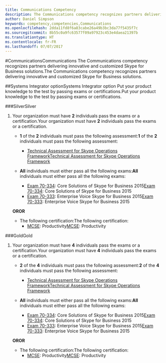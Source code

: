 ```yaml
---
title: Communications Competency
description: The Communications competency recognizes partners delivering innovative and customized Skype for Business solutions.
author: Daniel Simpson
keywords: competency,competencies,Communications
ms.openlocfilehash: 2dda11fd8f6a83cabe26a49b3bc3da77f5435f7c
ms.sourcegitcommit: 8b55c0a9fc63577f09a97923c453e4daea21397b
ms.translationtype: HT
ms.contentlocale: fr-FR
ms.lasthandoff: 07/07/2017
---
```

#<a name="communications"></a><span data-ttu-id="07e0a-104">Communications</span><span class="sxs-lookup"><span data-stu-id="07e0a-104">Communications</span></span>
<span data-ttu-id="07e0a-105">The Communications competency recognizes partners delivering innovative and customized Skype for Business solutions.</span><span class="sxs-lookup"><span data-stu-id="07e0a-105">The Communications competency recognizes partners delivering innovative and customized Skype for Business solutions.</span></span>

##<a name="systems-integrator-option"></a><span data-ttu-id="07e0a-106">Systems Integrator option</span><span class="sxs-lookup"><span data-stu-id="07e0a-106">Systems Integrator option</span></span>
<span data-ttu-id="07e0a-107">Put your product knowledge to the test by passing exams or certifications.</span><span class="sxs-lookup"><span data-stu-id="07e0a-107">Put your product knowledge to the test by passing exams or certifications.</span></span>
  
###<a name="silver"></a><span data-ttu-id="07e0a-108">Silver</span><span class="sxs-lookup"><span data-stu-id="07e0a-108">Silver</span></span>

1. <span data-ttu-id="07e0a-109">Your organization must have **2** individuals pass the exams or a certification.</span><span class="sxs-lookup"><span data-stu-id="07e0a-109">Your organization must have **2** individuals pass the exams or a certification.</span></span>

    - <span data-ttu-id="07e0a-110">**1** of the **2** individuals must pass the following assessment:</span><span class="sxs-lookup"><span data-stu-id="07e0a-110">**1** of the **2** individuals must pass the following assessment:</span></span>
        - [<span data-ttu-id="07e0a-111">Technical Assessment for Skype Operations Framework</span><span class="sxs-lookup"><span data-stu-id="07e0a-111">Technical Assessment for Skype Operations Framework</span></span>](https://partneruniversity.microsoft.com/?whr=uri:MicrosoftAccount&courseId=16802&scoId=g6fMfp80C_5406265419)

    - <span data-ttu-id="07e0a-112">**All** individuals must either pass all the following exams:</span><span class="sxs-lookup"><span data-stu-id="07e0a-112">**All** individuals must either pass all the following exams:</span></span>
        - <span data-ttu-id="07e0a-113">[Exam 70-334](https://www.microsoft.com/en-us/learning/exam-70-334.aspx): Core Solutions of Skype for Business 2015</span><span class="sxs-lookup"><span data-stu-id="07e0a-113">[Exam 70-334](https://www.microsoft.com/en-us/learning/exam-70-334.aspx): Core Solutions of Skype for Business 2015</span></span>
        - <span data-ttu-id="07e0a-114">[Exam 70-333](https://www.microsoft.com/en-us/learning/exam-70-333.aspx): Enterprise Voice Skype for Business 2015</span><span class="sxs-lookup"><span data-stu-id="07e0a-114">[Exam 70-333](https://www.microsoft.com/en-us/learning/exam-70-333.aspx): Enterprise Voice Skype for Business 2015</span></span>

    **<span data-ttu-id="07e0a-115">OR</span><span class="sxs-lookup"><span data-stu-id="07e0a-115">OR</span></span>**

    - <span data-ttu-id="07e0a-116">The following certification:</span><span class="sxs-lookup"><span data-stu-id="07e0a-116">The following certification:</span></span>
        - <span data-ttu-id="07e0a-117">[MCSE](https://www.microsoft.com/en-us/learning/mcse-productivity-certification.aspx): Productivity</span><span class="sxs-lookup"><span data-stu-id="07e0a-117">[MCSE](https://www.microsoft.com/en-us/learning/mcse-productivity-certification.aspx): Productivity</span></span>

###<a name="gold"></a><span data-ttu-id="07e0a-118">Gold</span><span class="sxs-lookup"><span data-stu-id="07e0a-118">Gold</span></span>

1. <span data-ttu-id="07e0a-119">Your organization must have **4** individuals pass the exams or a certification.</span><span class="sxs-lookup"><span data-stu-id="07e0a-119">Your organization must have **4** individuals pass the exams or a certification.</span></span>

    - <span data-ttu-id="07e0a-120">**2** of the **4** individuals must pass the following assessment:</span><span class="sxs-lookup"><span data-stu-id="07e0a-120">**2** of the **4** individuals must pass the following assessment:</span></span>
        - [<span data-ttu-id="07e0a-121">Technical Assessment for Skype Operations Framework</span><span class="sxs-lookup"><span data-stu-id="07e0a-121">Technical Assessment for Skype Operations Framework</span></span>](https://partneruniversity.microsoft.com/?whr=uri:MicrosoftAccount&courseId=16802&scoId=g6fMfp80C_5406265419)

    - <span data-ttu-id="07e0a-122">**All** individuals must either pass all the following exams:</span><span class="sxs-lookup"><span data-stu-id="07e0a-122">**All** individuals must either pass all the following exams:</span></span>
        - <span data-ttu-id="07e0a-123">[Exam 70-334](https://www.microsoft.com/en-us/learning/exam-70-334.aspx): Core Solutions of Skype for Business 2015</span><span class="sxs-lookup"><span data-stu-id="07e0a-123">[Exam 70-334](https://www.microsoft.com/en-us/learning/exam-70-334.aspx): Core Solutions of Skype for Business 2015</span></span>
        - <span data-ttu-id="07e0a-124">[Exam 70-333](https://www.microsoft.com/en-us/learning/exam-70-333.aspx): Enterprise Voice Skype for Business 2015</span><span class="sxs-lookup"><span data-stu-id="07e0a-124">[Exam 70-333](https://www.microsoft.com/en-us/learning/exam-70-333.aspx): Enterprise Voice Skype for Business 2015</span></span>

    **<span data-ttu-id="07e0a-125">OR</span><span class="sxs-lookup"><span data-stu-id="07e0a-125">OR</span></span>**

    - <span data-ttu-id="07e0a-126">The following certification:</span><span class="sxs-lookup"><span data-stu-id="07e0a-126">The following certification:</span></span>
        - <span data-ttu-id="07e0a-127">[MCSE](https://www.microsoft.com/en-us/learning/mcse-productivity-certification.aspx): Productivity</span><span class="sxs-lookup"><span data-stu-id="07e0a-127">[MCSE](https://www.microsoft.com/en-us/learning/mcse-productivity-certification.aspx): Productivity</span></span>


